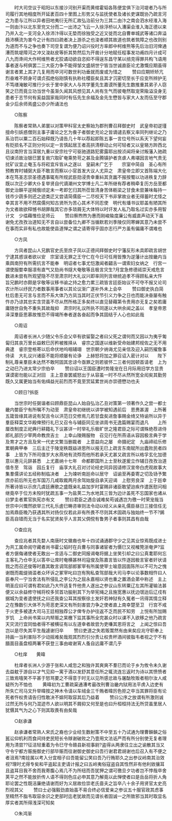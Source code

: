 <!-- { "loadSidebar": true } -->
　　时大司空议于昭阳以东接沙河别开渠而黄绾霍韬各陈便宜俱下治河堤者乃与所司履行其地相度所开延袤百四十里图上形势又与监抚使者及诸长吏谋既协乃疏言河之为患与江所以异者田地夷衍无所汇故弘治前分为三其二由汴之南会泗水经淮入海一则由汴以北东至兖又分而二一出沛之飞云一入徐浮桥以入漕渠会淮入海正德以来乃并入北一支河全入徐沛汴得以无垫而徐独受之近又徙而北自曹单城武等诸口奔溢趋沛横流为害今之计有四曰疏者决上游杀之也浚者顺其故道也筑者筑障之也改则别为道而不与之争也奏下司空复谓为便乃诏兴役时方率郎中柯维熊等先后治旧河俾通漕而筑堤障河之冲又浚赵皮等折其势然后为开凿计分地赋任程事发功甫四月计成可八九而谗间大作柯维熊者尤狡谲动欲自恣抑不得逞东昌守某以掊克得罪共构飞语用事者遂与柯俱罢二三大臣力争不能得邹文盛胡世宁皆当世诚直臣论尤激慨应期虽得谢言者累上其才几复用而卒河可数世利功垂就而废或为惜之 
　　赞曰应期矫矫亢烈奋难不顾身可谓贞孤绝俗刚慎有执称社稷臣矣且其才沉密切至长于应变所辨护无不笃缮淹敏可推行少长于里中家大人与共学董先生嘉谟所董先生数推重其弟子人窃笑之巳而竟立功当世今虽渐久闻其风想见其人尚有生气而彼奄然取宠荣隃溢没身无患者于志节何有奚益国家哉同时有伍先生余福及金先生懋皆与家大人友而伍至守郡金少后余师焉盛公亦少所诵法也 

　　○陈察 

　　陈察者常熟人弟寰以对策甲科官太史察始为郡刑曹召拜御史时　武皇帝初逆瑾擅命引妖惑僧则主事子庸论之乞为飬子者御史充论之皆谪谴去察又率同列继论之乃系治罚以粟二百石始释既乃请告几十年以荐起即陈五事一言位号所以系天下望何妄有贬损名不正则分何以定一言慎起居王者高拱清穆动止何可轻者又以皇辂方跸西北且议南狩言当深居九重以安宗社宁可驱驰道路犯雾露耶出按浈闻将亲讨叛藩入驰疏切谏浈故治银巳罢复凿穴取矿奄乘势苛之甚及金腾镇护者贪虐人弗堪因言地气贵无扰矿议宜止奄玉与将崧宜斥皆从之遂以　皇嗣未广乞于　　宗室中简自　圣心有所预教育时辅弼大臣不敢言而察以小官首发大议人尤异之　肃皇帝立即又首陈端大化本在笃圣志崇圣德遇事辄有所规武臣勋浸贵幸重紏其贪讟不报按蜀以功进秩复力辞既以次迁少卿大仆复举贤自代谪潮州文学博士凡二年所继有荐者稍牵复历方岳至都御史治贑平逆贼俄顷定未一考即乞归其所莅皆清身苦体粝梁之甘食未尝兼味每持一钱市少蔬多则还之迹类迂又尝请简儒臣一二尽校天下书非掌故业者无得蓄时尤怪之幸其言不用不然腐儒何知古贤所为苦心其术不同忍使　明代有燔书议耶盖有陋其所为文者故欲释憾书胡罪哉其它亦多琐屑无大体特以时讦发人私乃取名过实亦多用智计文　少缊藉惟俭足师云 
　　赞曰察煦煦为惠而刚峻隃度廉公有威直声动天下虽谢免尤孜孜治道知无不言自以尝备位九卿不当循默若刘季陵仅同寒蝉其意乃未尝不在事而实非有私也故能使县道惮之谓之请寄得乎固亦志行严方虽有偏庸不谓难也 

　　○方凤 

　　方凤者昆山人兄鹏官史氏至庶子凤以正德间拜御史时宁藩反形未具即疏言胡世宁逮其惑误者欲以安　宗室请无罪之王守仁在今日可任用皆豫为逆藩计出按畿内当　乘舆南狩有所需抗言不能奉　明诏者七事尤恺激闻者齰舌一谓索妇女纳之　行宫一谓使服嫳幸服凛有直气又劾尚书燧大奄敬等且极言灾生?月宜急修德祗崇天戒危言数进未尝有所观望隐不尽至肃宗时大礼议兴即率同列言继统追孝不得顾私亲大忤　旨兄鹏时亦颇是孚敬等议移书谕之持之愈力累三疏皆言廷臣始议不可夺不报又论司农计所以纾民力者数事用事者以其论议渐广遂补外未上会卒 
　　赞曰御史执白简杜后患无可言与言而不系大体乃方凤当其时正伏节引义力争之日也而能决奋屡有触忤亦乃谅其忠实含贷虽不尽从然所格正多矣终以直见替藉第令贵用亦无复之矣若庸庸随世自免不重失其故哉抑　肃宗时礼议所执不同遂以大哄余闻之盖以　孝皇帝恩泽深羣臣思慕故惟恐不得竭所奉者遂各奋起而争其固结于人心也如此哉 

　　○周诏 

　　周诏者长洲人少随父令乐会父卒有欲留娶之者曰父死之谓何而又因以为夷乎匍匐归其丧万里长益敕巳厉矜被推择从　睿宗之国遂以维新受命始建邦规佐之无不用典逮　睿宗登格寄以后命伏地呜咽辅翊　世宗朝夕纳诲尤见亲信及迎入嗣历擢詹事侍读　大礼议兴诸臣不能将顺屡有论诤　上赫怒将加之罪召诏入密计对以　　陛下制礼尊亲羣臣未达然不敢阿固其忠谅今亟罪之则若彼怀二三者何因顿首请老　上为之动巳乃进太常少宗伯卒 
　　赞曰诏以王国臣遭时势隆宠在日月际用旧学方显贵谋谟密勿能以正对回　主上意奋罢威怒出于从容虽一时不尽从然所宽全闳矣其勤劳既久又属更始当有佑缉益光前烈而不竟至赏延累世尚亦崇德懋功也夫 

　　○顾日?拆臣 

　　当世宗时任弼谐者曰顾鼎臣昆山人始自弘治乙丑对策第一领著作久之尝一都士畿内嫳臣宁有所嘱不为动至　肃皇帝初继统以讲学被知遇前后　恩赉甚渥　上所著五箴皆缘其进说有契且令以洪范日交修焉几若甘盘矣进詹事赐金绮又特谕所以异于羣臣释菜文华殿俾预行礼巳又召令与辅臣同见坐讲周书无逸篇赐宴而退凡　　上所厘改制度正祀典行耕籍礼下议甚详一时举礼乐极旷世之隆君臣之际可谓殊绝荐进侍郎礼部历少宰两命教庶吉士　上幸山陵赐服物　召见行在所燕语从容因极言典于学及育才之方且及宋一代史文繁当删裁者　上意益向之屡　命摄祀定　九庙禘祫乐修累朝典甲奉　三后主迁于陵宠秩既益进思所以报无巳上疏言东南赋所出蠹败民者四事　上皆为下所司值岁大水燕地有流殍而他所若承天尤甚又疏言所以格孚玄化加德意以惠元元辞甚悉　上尤嘉纳十七年　命都郡国所上士至秋遂爰立作辅日孜孜治道值冬至　驾诣　园丘复行　庙享大礼召对讨论经史同异因请修汉宣帝白虎观故事大集羣儒讲论五经称制临决者　上为竦听南廵命以居守　诏谕至再委寄之切及钖予繁庶亦前后所无也军国万几咸取裁两月余驾始旋自承天迎谒　上慰劳良深　上于廵幸所著诗皆以示庶几虞廷赓歌之盛既亲礼益加岁时宴赐非诸臣敢望迨疾作遣医慰问相继竟卒于位方未殁时犹疏五事一为盐荚二为水地其三皆为边计盖死不忘国家也诸从曰梦圭者累官执宪亦有文 
　　赞曰君臣之遇合诚难矣苟诚遇岂为徼一时荣宠哉当　世宗中兴慨然欲举三代礼乐虗巳畴咨审则法令动以经义从亲礼儒臣昼日三接信任无加焉鼎臣晚乃获遇其所对扬仅仅若此非有所畏不尽则其术固疏与独始终一节不?餙臣高自错而无当于名实犹贤矣乎人言其父倜傥有鲁男子者事则其昌有由哉 

　　○查应兆 

　　查应兆者其先婺人南唐时文徽裔也年十四试诵通郡守少之见其业惊焉既成进士为共工属命阅守藏者尚书霍公韬时在兵曹与同事诸宦者为慑巳又视榷筦浙奄尹?监者方倨侮诸使者无敢出一言适与二御史同报谒奄将据上坐笑引却之曰公真耄耶何忘主客礼乃仓卒无以答卒让席时奄横甚林司寇俊及陈嘉言皆以忤逐因极言宦者奸状请戮之而召还俊等时嘉其敢言调驾部郎冢宰有所属使宰士喻意因面陈所以不可为之愧谢既而裁缇骑滥者众环诉之冢宰叱曰岂有狥私查驾部哉大司马李以论事数相忤曰人臣奉尺一宁当舍法有所侵乱之李公为之屈永嘉相以贤也重之置酒会苐中称述　主上明圣应曰可谓有君如此乃大忤适复忤他贵人遂出之参议山东转粟辽左其所灌输法甚便又以余益修守械将校多贸首功朘削其下为举宪绳之且施宽惠以抚边氓迨后辽戍有据城为变者遣使抚之曰还我查公耳其按察徐土发奸若神狱有久冤者一讯得其情立释之在豫数引大体不为苛恶吏深文有所刻害尝力争之使者直上南幸楚至卫　行宫不戒于火吏多被逮大司马王廷相独荐公才俾专办护往返不乏而民不知劳　上悦有所加赐岁饥　上命尚书杲以内帑赈之杲檄下监其事所全完甚众时以课不入欲移之他乃疏言天灾流行宜同恤者得不被横征有以左道幸者故尝为吏嗛其恩将言之　上闻之惊曰吾岂以是尽失其平生哉遽谢归卒 
　　赞曰吏道之失若贩鬻然有由来矣应兆守职奉上持画一当利害际不少动摇难矣哉观其烈烈引分责让权贵杯酒间彼脂韦者视之宁不有腼面目虽盘桓两署不获登三事由峻谢宵人蚤自远庸不谓几乎 

　　○杜庠　　黄暐 

　　杜庠者长洲人少游于张和人咸忽之和独许其爽爽不羣巳而论于乡为攸令未久谢去益躭于游自以才气见抑一寓于酒以发舒其意任所之辄流连忘返时为诗以其愤愤者三致焉嘻笑不平甚于怒骂要之不得意于时无以见所感忿故与屠酤牧贩者相尔汝人咸疑所为不恤也 
　　黄暐初为工曹疏渠通漕考最改刑曹治畿内狱用法平虏入边吏有所失亡司马文升举暐按之神木令请以车绒金三千贿者暐厉色拒之卒当其罪将臣有论死者忤权贵请告归性敢决不媕阿取容其后乃益着 
　　赞曰公序之放谓有所激则诚过然无所与何乃混迹市人欲以明其不屑抑又何至是也曰升桓桓持法无所贷虽里居人犹慑其气为之心下则其取畏有由矣哉 

　　○赵承谦 

　　赵承谦者常熟人宋氏之裔也少业经生数射策不中至五十乃试通为理曹贑贑之俗嚚讼仰机利而食间持吏民短长令赇谢破败之乃壹用文法诋严而有所分别使无复者理用为清尝??征洁轻重着为令巳守令赣县新视事尉?盗得从两隶往立出之谕散其当又守令宁都方赈施御史行部毕赈而往谢御史御史曰吾行谢君君胡谢也后召入有不便之者沮焉?南铨属以考入分宜相子曰吾能留公笑曰吾乃行贿耶久之出参议岭南其治效视?理时尤得专矣和平盗起主吏请计报之曰五岭夷俗寇盗自其性然非有他利敓攘耳且盗耳目我不舍而我寄腹心焉几不为所纽而吾犹狎之谓可徼旦夕功者岂不悖哉卒舍荚平之然不能放折传人语不得则色庄必申其意乃解竟以此惮使者曰是岳岳将折人角耶论罢之性既洁廉绝请谢而好为义居故俭崇老氏啬夫之旨卒八十余子用贤官太史亮烈视其父 
　　赞曰士必强毅劲直始虽不易合终必信爱亲之参议五十服官政其虑事至精然不脂韦取容余识之吏部时迄老犹故而见谓长者固诚一之所致邪当其时取显名厚实者其所得浅深可知矣 

　　○朱鸿渐 

